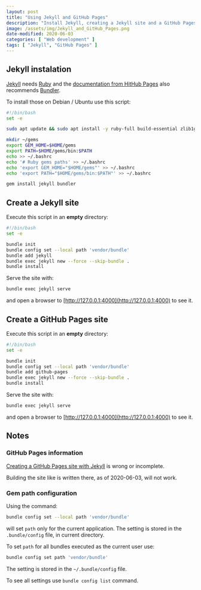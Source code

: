 ```yaml
---
layout: post
title: "Using Jekyll and GitHub Pages"
description: "Install Jekyll, creating a Jekyll site and a GitHub Pages site"
image: /assets/img/Jekyll_and_GitHub_Pages.png
date-modified: 2020-06-03
categories: [ "Web development" ]
tags: [ "Jekyll", "GitHub Pages" ]
---
```


## Jekyll instalation

[Jekyll](https://jekyllrb.com/) needs [Ruby](https://www.ruby-lang.org/en/) and the [documentation from HitHub Pages](https://help.github.com/en/github/working-with-github-pages/testing-your-github-pages-site-locally-with-jekyll) also recommends [Bundler](https://bundler.io/).

To install those on Debian / Ubuntu use this script:

```sh
#!/bin/bash
set -e

sudo apt update && sudo apt install -y ruby-full build-essential zlib1g-dev

mkdir ~/gems
export GEM_HOME=$HOME/gems
export PATH=$HOME/gems/bin:$PATH
echo >> ~/.bashrc
echo '# Ruby gems paths' >> ~/.bashrc
echo 'export GEM_HOME="$HOME/gems"' >> ~/.bashrc
echo 'export PATH="$HOME/gems/bin:$PATH"' >> ~/.bashrc

gem install jekyll bundler
```

## Create a Jekyll site

Execute this script in an **empty** directory:

```sh
#!/bin/bash
set -e

bundle init
bundle config set --local path 'vendor/bundle'
bundle add jekyll
bundle exec jekyll new --force --skip-bundle .
bundle install
```

Serve the site with:

```sh
bundle exec jekyll serve
```

and open a browser to [http://127.0.0.1:4000](http://127.0.0.1:4000) to see it.

## Create a GitHub Pages site

Execute this script in an **empty** directory:

```sh
#!/bin/bash
set -e

bundle init
bundle config set --local path 'vendor/bundle'
bundle add github-pages
bundle exec jekyll new --force --skip-bundle .
bundle install
```

Serve the site with:

```sh
bundle exec jekyll serve
```

and open a browser to [http://127.0.0.1:4000](http://127.0.0.1:4000) to see it.

## Notes

### GitHub Pages information

[Creating a GitHub Pages site with Jekyll](https://help.github.com/en/github/working-with-github-pages/creating-a-github-pages-site-with-jekyll) is wrong or incomplete.

Building the site like is written there, as of 2020-06-03, will not work.

### Gem path configuration

Using the command:

```sh
bundle config set --local path 'vendor/bundle'
```

will set `path` only for the current application.
The setting is stored in the `.bundle/config` file, in current directory.

To set `path` for all bundles executed as the current user use:

```sh
bundle config set path 'vendor/bundle'
```

The setting is stored in the `~/.bundle/config` file.

To see all settings use `bundle config list` command.
